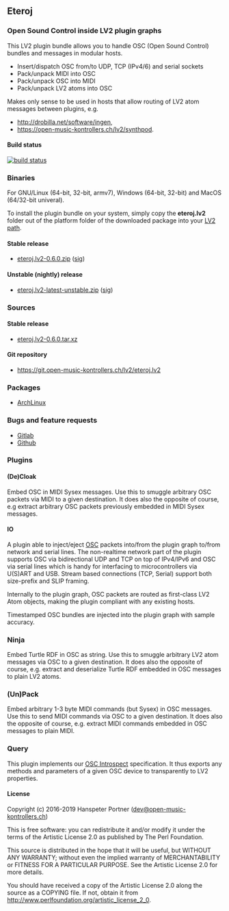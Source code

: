 ## Eteroj

### Open Sound Control inside LV2 plugin graphs

This LV2 plugin bundle allows you to handle OSC (Open Sound Control) bundles and
messages in modular hosts.

* Insert/dispatch OSC from/to UDP, TCP (IPv4/6) and serial sockets
* Pack/unpack MIDI into OSC
* Pack/unpack OSC into MIDI
* Pack/unpack LV2 atoms into OSC

Makes only sense to be used in hosts that allow
routing of LV2 atom messages between plugins, e.g.

* <http://drobilla.net/software/ingen>,
* <https://open-music-kontrollers.ch/lv2/synthpod>.

#### Build status

[![build status](https://gitlab.com/OpenMusicKontrollers/eteroj.lv2/badges/master/build.svg)](https://gitlab.com/OpenMusicKontrollers/eteroj.lv2/commits/master)

### Binaries

For GNU/Linux (64-bit, 32-bit, armv7), Windows (64-bit, 32-bit) and MacOS
(64/32-bit univeral).

To install the plugin bundle on your system, simply copy the __eteroj.lv2__
folder out of the platform folder of the downloaded package into your
[LV2 path](http://lv2plug.in/pages/filesystem-hierarchy-standard.html).

#### Stable release

* [eteroj.lv2-0.6.0.zip](https://dl.open-music-kontrollers.ch/eteroj.lv2/stable/eteroj.lv2-0.6.0.zip) ([sig](https://dl.open-music-kontrollers.ch/eteroj.lv2/stable/eteroj.lv2-0.6.0.zip.sig))

#### Unstable (nightly) release

* [eteroj.lv2-latest-unstable.zip](https://dl.open-music-kontrollers.ch/eteroj.lv2/unstable/eteroj.lv2-latest-unstable.zip) ([sig](https://dl.open-music-kontrollers.ch/eteroj.lv2/unstable/eteroj.lv2-latest-unstable.zip.sig))

### Sources

#### Stable release

* [eteroj.lv2-0.6.0.tar.xz](https://git.open-music-kontrollers.ch/lv2/eteroj.lv2/snapshot/eteroj.lv2-0.6.0.tar.xz)

#### Git repository

* <https://git.open-music-kontrollers.ch/lv2/eteroj.lv2>

### Packages

* [ArchLinux](https://www.archlinux.org/packages/community/x86_64/eteroj.lv2/)

### Bugs and feature requests

* [Gitlab](https://gitlab.com/OpenMusicKontrollers/eteroj.lv2)
* [Github](https://github.com/OpenMusicKontrollers/eteroj.lv2)

### Plugins

#### (De)Cloak

Embed OSC in MIDI Sysex messages. Use this to smuggle arbitrary OSC packets
via MIDI to a given destination. It does also the opposite of course, e.g
extract arbitrary OSC packets previously embedded in MIDI Sysex messages.

#### IO

A plugin able to inject/eject [OSC](http://opensoundcontrol.org)
packets into/from the plugin graph to/from network and serial lines. The
non-realtime network part of the plugin supports OSC via bidirectional UDP
and TCP on top of IPv4/IPv6 and OSC via serial lines which is handy for
interfacing to microcontrollers via U(S)ART and USB. Stream based connections
(TCP, Serial) support both size-prefix and SLIP framing.

Internally to the plugin graph, OSC packets are routed as first-class
LV2 Atom objects, making the plugin compliant with any existing hosts.

Timestamped OSC bundles are injected into the plugin graph with sample
accuracy.

### Ninja

Embed Turtle RDF in OSC as string. Use this to smuggle arbitrary LV2 atom
messages via OSC to a given destination. It does also the opposite of course,
e.g. extract and deserialize Turtle RDF embedded in OSC messages to plain
LV2 atoms.

### (Un)Pack

Embed arbitrary 1-3 byte MIDI commands (but Sysex) in OSC messages. Use this to
send MIDI commands via OSC to a given destination. It does also the opposite
of course, e.g.  extract MIDI commands embedded in OSC messages to plain MIDI.

### Query

This plugin implements our [OSC Introspect](/osc/introspect/#)
specification. It thus exports any methods and parameters of a given OSC
device to transparently to LV2 properties.

#### License

Copyright (c) 2016-2019 Hanspeter Portner (dev@open-music-kontrollers.ch)

This is free software: you can redistribute it and/or modify
it under the terms of the Artistic License 2.0 as published by
The Perl Foundation.

This source is distributed in the hope that it will be useful,
but WITHOUT ANY WARRANTY; without even the implied warranty of
MERCHANTABILITY or FITNESS FOR A PARTICULAR PURPOSE. See the
Artistic License 2.0 for more details.

You should have received a copy of the Artistic License 2.0
along the source as a COPYING file. If not, obtain it from
<http://www.perlfoundation.org/artistic_license_2_0>.

